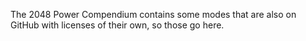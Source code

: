The 2048 Power Compendium contains some modes that are also on GitHub with licenses of their own, so those go here.
